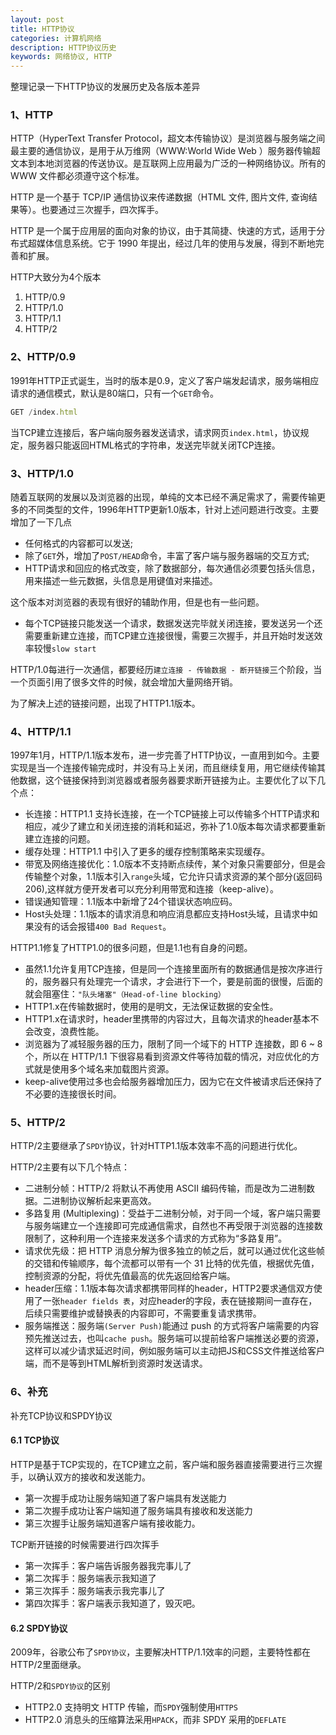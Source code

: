 ```yaml
---
layout: post
title: HTTP协议
categories: 计算机网络
description: HTTP协议历史
keywords: 网络协议, HTTP
---
```


整理记录一下HTTP协议的发展历史及各版本差异

### 1、HTTP

HTTP（HyperText Transfer Protocol，超文本传输协议）是浏览器与服务端之间最主要的通信协议，是用于从万维网（WWW:World Wide Web ）服务器传输超文本到本地浏览器的传送协议。是互联网上应用最为广泛的一种网络协议。所有的 WWW 文件都必须遵守这个标准。

HTTP 是一个基于 TCP/IP 通信协议来传递数据（HTML 文件, 图片文件, 查询结果等）。也要通过三次握手，四次挥手。

HTTP 是一个属于应用层的面向对象的协议，由于其简捷、快速的方式，适用于分布式超媒体信息系统。它于 1990 年提出，经过几年的使用与发展，得到不断地完善和扩展。

HTTP大致分为4个版本

1. HTTP/0.9
2. HTTP/1.0
3. HTTP/1.1
4. HTTP/2

### 2、HTTP/0.9

1991年HTTP正式诞生，当时的版本是0.9，定义了客户端发起请求，服务端相应请求的通信模式，默认是80端口，只有一个`GET`命令。

```js
GET /index.html
```

当TCP建立连接后，客户端向服务器发送请求，请求网页`index.html`，协议规定，服务器只能返回HTML格式的字符串，发送完毕就关闭TCP连接。

### 3、HTTP/1.0

随着互联网的发展以及浏览器的出现，单纯的文本已经不满足需求了，需要传输更多的不同类型的文件，1996年HTTP更新1.0版本，针对上述问题进行改变。主要增加了一下几点

- 任何格式的内容都可以发送;
- 除了`GET`外，增加了`POST/HEAD`命令，丰富了客户端与服务器端的交互方式;
- HTTP请求和回应的格式改变，除了数据部分，每次通信必须要包括头信息，用来描述一些元数据，头信息是用键值对来描述。

这个版本对浏览器的表现有很好的辅助作用，但是也有一些问题。

- 每个TCP链接只能发送一个请求，数据发送完毕就关闭连接，要发送另一个还需要重新建立连接，而TCP建立连接很慢，需要三次握手，并且开始时发送效率较慢`slow start`

HTTP/1.0每进行一次通信，都要经历`建立连接 - 传输数据 - 断开链接`三个阶段，当一个页面引用了很多文件的时候，就会增加大量网络开销。

为了解决上述的链接问题，出现了HTTP1.1版本。

### 4、HTTP/1.1

1997年1月，HTTP/1.1版本发布，进一步完善了HTTP协议，一直用到如今。主要实现是当一个连接传输完成时，并没有马上关闭，而且继续复用，用它继续传输其他数据，这个链接保持到浏览器或者服务器要求断开链接为止。主要优化了以下几个点：

- 长连接：HTTP1.1 支持长连接，在一个TCP链接上可以传输多个HTTP请求和相应，减少了建立和关闭连接的消耗和延迟，弥补了1.0版本每次请求都要重新建立连接的问题。
- 缓存处理：HTTP1.1 中引入了更多的缓存控制策略来实现缓存。
- 带宽及网络连接优化：1.0版本不支持断点续传，某个对象只需要部分，但是会传输整个对象，1.1版本引入`range`头域，它允许只请求资源的某个部分(返回码206),这样就方便开发者可以充分利用带宽和连接（keep-alive）。
- 错误通知管理：1.1版本中新增了24个错误状态响应码。
- Host头处理：1.1版本的请求消息和响应消息都应支持Host头域，且请求中如果没有的话会报错`400 Bad Request`。

HTTP1.1修复了HTTP1.0的很多问题，但是1.1也有自身的问题。

- 虽然1.1允许复用TCP连接，但是同一个连接里面所有的数据通信是按次序进行的，服务器只有处理完一个请求，才会进行下一个，要是前面的很慢，后面的就会阻塞住：`"队头堵塞"（Head-of-line blocking）`
- HTTP1.x在传输数据时，使用的是明文，无法保证数据的安全性。
- HTTP1.x在请求时，header里携带的内容过大，且每次请求的header基本不会改变，浪费性能。
- 浏览器为了减轻服务器的压力，限制了同一个域下的 HTTP 连接数，即 6 ~ 8 个，所以在 HTTP/1.1 下很容易看到资源文件等待加载的情况，对应优化的方式就是使用多个域名来加载图片资源。
- keep-alive使用过多也会给服务器增加压力，因为它在文件被请求后还保持了不必要的连接很长时间。

### 5、HTTP/2

HTTP/2主要继承了`SPDY`协议，针对HTTP1.1版本效率不高的问题进行优化。

HTTP/2主要有以下几个特点：

- 二进制分帧：HTTP/2 将默认不再使用 ASCII 编码传输，而是改为二进制数据。二进制协议解析起来更高效。
- 多路复用 (Multiplexing)：受益于二进制分帧，对于同一个域，客户端只需要与服务端建立一个连接即可完成通信需求，自然也不再受限于浏览器的连接数限制了，这种利用一个连接来发送多个请求的方式称为“多路复用”。
- 请求优先级：把 HTTP 消息分解为很多独立的帧之后，就可以通过优化这些帧的交错和传输顺序，每个流都可以带有一个 31 比特的优先值，根据优先值，控制资源的分配，将优先值最高的优先返回给客户端。
- header压缩：1.1版本每次请求都携带同样的header，HTTP2要求通信双方使用了一张`header fields 表`，对应header的字段，表在链接期间一直存在，后续只需要维护或替换表的内容即可，不需要重复请求携带。
- 服务端推送：服务端`(Server Push)`能通过 push 的方式将客户端需要的内容预先推送过去，也叫`cache push`。服务端可以提前给客户端推送必要的资源，这样可以减少请求延迟时间，例如服务端可以主动把JS和CSS文件推送给客户端，而不是等到HTML解析到资源时发送请求。


### 6、补充

补充TCP协议和SPDY协议

#### 6.1 TCP协议

HTTP是基于TCP实现的，在TCP建立之前，客户端和服务器直接需要进行三次握手，以确认双方的接收和发送能力。

- 第一次握手成功让服务端知道了客户端具有发送能力
- 第二次握手成功让客户端知道了服务端具有接收和发送能力
- 第三次握手让服务端知道客户端有接收能力。

TCP断开链接的时候需要进行四次挥手

- 第一次挥手：客户端告诉服务器我完事儿了
- 第二次挥手：服务端表示我知道了
- 第三次挥手：服务端表示我完事儿了
- 第四次挥手：客户端表示我知道了，毁灭吧。

#### 6.2 SPDY协议

2009年，谷歌公布了`SPDY协议`，主要解决HTTP/1.1效率的问题，主要特性都在HTTP/2里面继承。

HTTP/2和`SPDY协议`的区别

- HTTP2.0 支持明文 HTTP 传输，而`SPDY`强制使用`HTTPS`
- HTTP2.0 消息头的压缩算法采用`HPACK`，而非 SPDY 采用的`DEFLATE`
